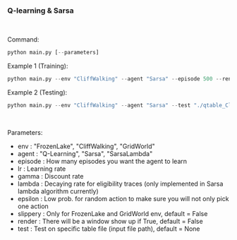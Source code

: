 ### Q-learning & Sarsa
<br/> 

Command:
```python
python main.py [--parameters]
```
Example 1 (Training):
```python
python main.py --env "CliffWalking" --agent "Sarsa" --episode 500 --render
```
Example 2 (Testing):
```python
python main.py --env "CliffWalking" --agent "Sarsa" --test "./qtable_CliffWalking_Sarsa.npy"
```

<br/>  

Parameters:
* env : "FrozenLake", "CliffWalking", "GridWorld"
* agent : "Q-Learning", "Sarsa", "SarsaLambda"
* episode : How many episodes you want the agent to learn
* lr : Learning rate
* gamma : Discount rate
* lambda : Decaying rate for eligibility traces (only implemented in Sarsa lambda algorithm currently)
* epsilon : Low prob. for random action to make sure you will not only pick one action
* slippery : Only for FrozenLake and GridWorld env, default = False
* render : There will be a window show up if True, default = False
* test : Test on specific table file (input file path), default = None